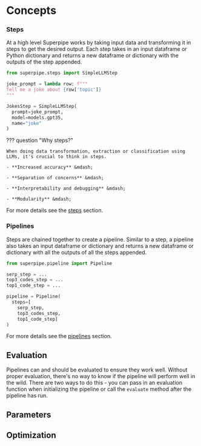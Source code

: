 # Concepts

### Steps

At a high level Superpipe works by taking input data and transforming it in steps to get the desired output. Each step takes in an input dataframe or Python dictionary and returns a new dataframe or dictionary with the outputs of the step appended.

```python
from superpipe.steps import SimpleLLMStep

joke_prompt = lambda row: f"""
Tell me a joke about {row['topic']}
"""

JokesStep = SimpleLLMStep(
  prompt=joke_prompt,
  model=models.gpt35,
  name="joke"
)
```

??? question "Why steps?"

    When doing data transformation, extraction or classification using LLMs, it's crucial to think in steps.

    - **Increased accuracy** &mdash;

    - **Separation of concerns** &mdash;

    - **Interpretability and debugging** &mdash;

    - **Modularity** &mdash;

For more details see the [steps](/) section.

### Pipelines

Steps are chained together to create a pipeline. Similar to a step, a pipeline also takes an input dataframe or dictionary and returns a new dataframe or dictionary with all the outputs of all the steps appended.

```python
from superpipe.pipeline import Pipeline

serp_step = ...
top3_codes_step = ...
top1_code_step = ...

pipeline = Pipeline(
  steps=[
    serp_step,
    top3_codes_step,
    top1_code_step]
)
```

For more details see the [pipelines](/) section.

## Evaluation

Pipelines can and should be evaluated to ensure they work well. Without proper evaluation, there's no way to know if the pipeline will perform well in the wild. There are two ways to do this - you can pass in an evaluation function when initializing the pipeline or call the `evaluate` method after the pipeline has run.

## Parameters

## Optimization
